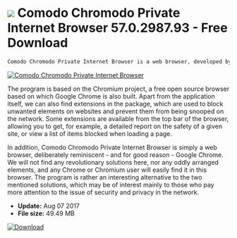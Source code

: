 # ![](https://cdn.softexe.net/static/icon/3/comodo-chromodo-private-internet-browser-10894.png) Comodo Chromodo Private Internet Browser 57.0.2987.93  - Free Download

```sh
Comodo Chromodo Private Internet Browser is a web browser, developed by the manufacturers of well-known antivirus software and more, Comodo. The distinguishing feature of this browser is maximum care for the user's security and privacy when browsing the Internet resources.
```
[![Comodo Chromodo Private Internet Browser](https:https://tse3.mm.bing.net/th?id=OIP.89GuuMQnnDlsbIt5Yw3-owHaEc&pid=Api)](https://softexe.net/win/internet/browsers/comodo-chromodo-private-internet-browser:pRhad.html)

The program is based on the Chromium project, a free open source browser based on which Google Chrome is also built. Apart from the application itself, we can also find extensions in the package, which are used to block unwanted elements on websites and prevent them from being snooped on the network. Some extensions are available from the top bar of the browser, allowing you to get, for example, a detailed report on the safety of a given site, or view a list of items blocked when loading a page.
 
 In addition, Comodo Chromodo Private Internet Browser is simply a web browser, deliberately reminiscent - and for good reason - Google Chrome. We will not find any revolutionary solutions here, nor any oddly arranged elements, and any Chrome or Chromium user will easily find it in this browser. The program is rather an interesting alternative to the two mentioned solutions, which may be of interest mainly to those who pay more attention to the issue of security and privacy in the network.


- **Update:** Aug 07 2017
- **File size:** 49.49 MB

[![Download](https://cdn.softexe.net/static/img/download.png)](https://softexe.net/win/internet/browsers/comodo-chromodo-private-internet-browser:pRhad.html)

